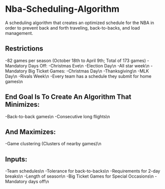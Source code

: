 # Nba-Scheduling-Algorithm
A scheduling algorithm that creates an optimized schedule for the NBA in order to prevent back and forth traveling, back-to-backs, and load management.

## Restrictions
-82 games per season (October 18th to April 9th; Total of 173 games)
-Mandatory Days Off:
  -Christmas Eve\n
  -Election Day\n
  -All star week\n
-Mandatory Big Ticket Games:
  -Christmas Day\n
  -Thanksgiving\n
  -MLK Day\n
  -Rivals Week\n
-Every team has a schedule they submit for home games\n

## End Goal Is To Create An Algorithm That Minimizes:
-Back-to-back games\n
-Consecutive long flights\n
## And Maximizes:
-Game clustering (Clusters of nearby games)\n

## Inputs:
-Team schedules\n
-Tolerance for back-to-backs\n
-Requirements for 2-day breaks\n
-Length of season\n
-Big Ticket Games for Special Occasions\n
-Mandatory days off\n
